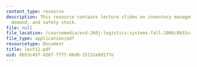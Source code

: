 ```yaml
---
content_type: resource
description: This resource contains lecture slides on inventory management, probabilistic
  demand, and safety stock.
file: null
file_location: /coursemedia/esd-260j-logistics-systems-fall-2006/8b53c45fd26ffff706d815131e8d177e_lect11.pdf
file_type: application/pdf
resourcetype: Document
title: lect11.pdf
uid: 8b53c45f-d26f-fff7-06d8-15131e8d177e
---
```

